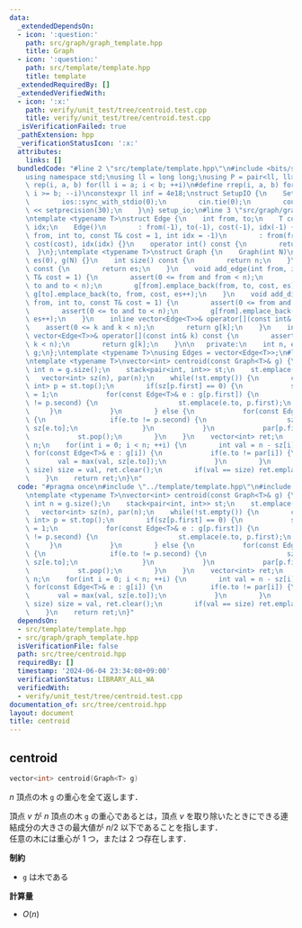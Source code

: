 ```yaml
---
data:
  _extendedDependsOn:
  - icon: ':question:'
    path: src/graph/graph_template.hpp
    title: Graph
  - icon: ':question:'
    path: src/template/template.hpp
    title: template
  _extendedRequiredBy: []
  _extendedVerifiedWith:
  - icon: ':x:'
    path: verify/unit_test/tree/centroid.test.cpp
    title: verify/unit_test/tree/centroid.test.cpp
  _isVerificationFailed: true
  _pathExtension: hpp
  _verificationStatusIcon: ':x:'
  attributes:
    links: []
  bundledCode: "#line 2 \"src/template/template.hpp\"\n#include <bits/stdc++.h>\n\
    using namespace std;\nusing ll = long long;\nusing P = pair<ll, ll>;\n#define\
    \ rep(i, a, b) for(ll i = a; i < b; ++i)\n#define rrep(i, a, b) for(ll i = a;\
    \ i >= b; --i)\nconstexpr ll inf = 4e18;\nstruct SetupIO {\n    SetupIO() {\n\
    \        ios::sync_with_stdio(0);\n        cin.tie(0);\n        cout << fixed\
    \ << setprecision(30);\n    }\n} setup_io;\n#line 3 \"src/graph/graph_template.hpp\"\
    \ntemplate <typename T>\nstruct Edge {\n    int from, to;\n    T cost;\n    int\
    \ idx;\n    Edge()\n        : from(-1), to(-1), cost(-1), idx(-1) {}\n    Edge(int\
    \ from, int to, const T& cost = 1, int idx = -1)\n        : from(from), to(to),\
    \ cost(cost), idx(idx) {}\n    operator int() const {\n        return to;\n  \
    \  }\n};\ntemplate <typename T>\nstruct Graph {\n    Graph(int N)\n        : n(N),\
    \ es(0), g(N) {}\n    int size() const {\n        return n;\n    }\n    int edge_size()\
    \ const {\n        return es;\n    }\n    void add_edge(int from, int to, const\
    \ T& cost = 1) {\n        assert(0 <= from and from < n);\n        assert(0 <=\
    \ to and to < n);\n        g[from].emplace_back(from, to, cost, es);\n       \
    \ g[to].emplace_back(to, from, cost, es++);\n    }\n    void add_directed_edge(int\
    \ from, int to, const T& cost = 1) {\n        assert(0 <= from and from < n);\n\
    \        assert(0 <= to and to < n);\n        g[from].emplace_back(from, to, cost,\
    \ es++);\n    }\n    inline vector<Edge<T>>& operator[](const int& k) {\n    \
    \    assert(0 <= k and k < n);\n        return g[k];\n    }\n    inline const\
    \ vector<Edge<T>>& operator[](const int& k) const {\n        assert(0 <= k and\
    \ k < n);\n        return g[k];\n    }\n\n   private:\n    int n, es;\n    vector<vector<Edge<T>>>\
    \ g;\n};\ntemplate <typename T>\nusing Edges = vector<Edge<T>>;\n#line 4 \"src/tree/centroid.hpp\"\
    \ntemplate <typename T>\nvector<int> centroid(const Graph<T>& g) {\n    const\
    \ int n = g.size();\n    stack<pair<int, int>> st;\n    st.emplace(0, -1);\n \
    \   vector<int> sz(n), par(n);\n    while(!st.empty()) {\n        const pair<int,\
    \ int> p = st.top();\n        if(sz[p.first] == 0) {\n            sz[p.first]\
    \ = 1;\n            for(const Edge<T>& e : g[p.first]) {\n                if(e.to\
    \ != p.second) {\n                    st.emplace(e.to, p.first);\n           \
    \     }\n            }\n        } else {\n            for(const Edge<T>& e : g[p.first])\
    \ {\n                if(e.to != p.second) {\n                    sz[p.first] +=\
    \ sz[e.to];\n                }\n            }\n            par[p.first] = p.second;\n\
    \            st.pop();\n        }\n    }\n    vector<int> ret;\n    int size =\
    \ n;\n    for(int i = 0; i < n; ++i) {\n        int val = n - sz[i];\n       \
    \ for(const Edge<T>& e : g[i]) {\n            if(e.to != par[i]) {\n         \
    \       val = max(val, sz[e.to]);\n            }\n        }\n        if(val <\
    \ size) size = val, ret.clear();\n        if(val == size) ret.emplace_back(i);\n\
    \    }\n    return ret;\n}\n"
  code: "#pragma once\n#include \"../template/template.hpp\"\n#include \"../graph/graph_template.hpp\"\
    \ntemplate <typename T>\nvector<int> centroid(const Graph<T>& g) {\n    const\
    \ int n = g.size();\n    stack<pair<int, int>> st;\n    st.emplace(0, -1);\n \
    \   vector<int> sz(n), par(n);\n    while(!st.empty()) {\n        const pair<int,\
    \ int> p = st.top();\n        if(sz[p.first] == 0) {\n            sz[p.first]\
    \ = 1;\n            for(const Edge<T>& e : g[p.first]) {\n                if(e.to\
    \ != p.second) {\n                    st.emplace(e.to, p.first);\n           \
    \     }\n            }\n        } else {\n            for(const Edge<T>& e : g[p.first])\
    \ {\n                if(e.to != p.second) {\n                    sz[p.first] +=\
    \ sz[e.to];\n                }\n            }\n            par[p.first] = p.second;\n\
    \            st.pop();\n        }\n    }\n    vector<int> ret;\n    int size =\
    \ n;\n    for(int i = 0; i < n; ++i) {\n        int val = n - sz[i];\n       \
    \ for(const Edge<T>& e : g[i]) {\n            if(e.to != par[i]) {\n         \
    \       val = max(val, sz[e.to]);\n            }\n        }\n        if(val <\
    \ size) size = val, ret.clear();\n        if(val == size) ret.emplace_back(i);\n\
    \    }\n    return ret;\n}"
  dependsOn:
  - src/template/template.hpp
  - src/graph/graph_template.hpp
  isVerificationFile: false
  path: src/tree/centroid.hpp
  requiredBy: []
  timestamp: '2024-06-04 23:34:08+09:00'
  verificationStatus: LIBRARY_ALL_WA
  verifiedWith:
  - verify/unit_test/tree/centroid.test.cpp
documentation_of: src/tree/centroid.hpp
layout: document
title: centroid
---
```


## centroid

```cpp
vector<int> centroid(Graph<T> g)
```

$n$ 頂点の木 `g` の重心を全て返します．

頂点 $v$ が $n$ 頂点の木 `g` の重心であるとは，頂点 $v$ を取り除いたときにできる連結成分の大きさの最大値が $n / 2$ 以下であることを指します．<br>
任意の木には重心が $1$ つ，または $2$ つ存在します．

**制約**

- `g` は木である

**計算量**

- $O(n)$